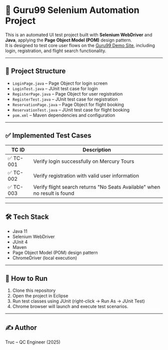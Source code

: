 # 🧪 Guru99 Selenium Automation Project

This is an automated UI test project built with **Selenium WebDriver** and **Java**, applying the **Page Object Model (POM)** design pattern.  
It is designed to test core user flows on the [Guru99 Demo Site](https://demo.guru99.com/test/newtours/), including login, registration, and flight search functionality.

---

## 📁 Project Structure

- `LoginPage.java` – Page Object for login screen  
- `LoginTest.java` – JUnit test case for login  
- `RegisterPage.java` – Page Object for user registration  
- `RegisterTest.java` – JUnit test case for registration  
- `ReservationPage.java` – Page Object for flight booking  
- `ReservationTest.java` – JUnit test case for flight booking  
- `pom.xml` – Maven dependencies and configuration

---

## ✅ Implemented Test Cases

| TC ID     | Description                                                               |
|-----------|---------------------------------------------------------------------------|
| ✅ TC-001 | Verify login successfully on Mercury Tours                                |
| ✅ TC-002 | Verify registration with valid user information                           |
| ✅ TC-003 | Verify flight search returns "No Seats Available" when no result is found |

---

## 🛠️ Tech Stack

- Java 11  
- Selenium WebDriver  
- JUnit 4  
- Maven  
- Page Object Model (POM) design pattern  
- ChromeDriver (local execution)

---

## 🚀 How to Run

1. Clone this repository  
2. Open the project in Eclipse  
3. Run test classes using JUnit (right-click → Run As → JUnit Test)  
4. Chrome browser will launch and execute test scenarios.

---

## ✍️ Author

Truc  – QC Engineer (2025)  
